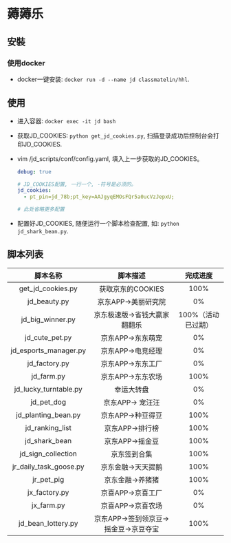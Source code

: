 # 薅薅乐

## 安裝

### 使用docker
- docker一键安装: `docker run -d --name jd classmatelin/hhl`.

### 

## 使用

- 进入容器: `docker exec -it jd bash`


- 获取JD_COOKIES: `python get_jd_cookies.py`, 扫描登录成功后控制台会打印JD_COOKIES.


- vim /jd_scripts/conf/config.yaml, 填入上一步获取的JD_COOKIES。

    ```yaml
    debug: true
    
    # JD_COOKIES配置, 一行一个, -符号是必须的。
    jd_cookies: 
      - pt_pin=jd_78b;pt_key=AAJgyqEMOsFQr5a0ucVzJepxU;
    
    # 此处省略更多配置
    ```

- 配置好JD_COOKIES, 随便运行一个脚本检查配置, 如: `python jd_shark_bean.py`.


## 脚本列表


| 脚本名称                  | 脚本描述            | 完成进度 |
|:---:|:---:|:---:|
| get_jd_cookies.py     | 获取京东的COOKIES    | 100%      |
| jd_beauty.py          | 京东APP->美丽研究院   | 0%        |
| jd_big_winner.py      | 京东极速版->省钱大赢家翻翻乐 | 100%（活动已过期） |
| jd_cute_pet.py        | 京东APP->东东萌宠     | 0%        |
| jd_esports_manager.py | 京东APP->电竞经理     | 0%        |
| jd_factory.py         | 京东APP->东东工厂     |  0%       |
| jd_farm.py            | 京东APP->东东农场     |  100%       |
| jd_lucky_turntable.py| 幸运大转盘 | 0%  |
| jd_pet_dog | 京东APP-> 宠汪汪 | 0% |
| jd_planting_bean.py | 京东APP->种豆得豆|  100% |
| jd_ranking_list | 京东APP->排行榜 | 100% |
| jd_shark_bean | 京东APP->摇金豆 | 100%|
| jd_sign_collection| 京东签到合集 | 100% |
| jr_daily_task_goose.py| 京东金融->天天提鹅 | 100% |
| jr_pet_pig | 京东金融->养猪猪| 100% |
| jx_factory.py | 京喜APP->京喜工厂 | 0% |
| jx_farm.py | 京喜APP->京喜农场| 0% |
| jd_bean_lottery.py | 京东APP->签到领京豆->摇金豆->京豆夺宝| 100% |


